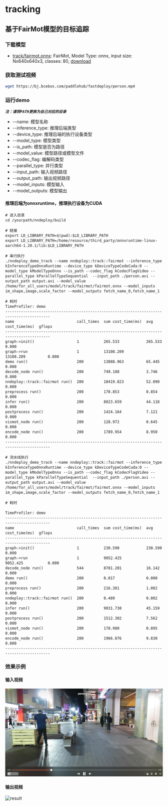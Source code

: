 # tracking

## 基于FairMot模型的目标追踪

### 下载模型

- [track/fairmot.onnx](./track/fairmot.onnx): FairMot, Model Type: onnx, input size: Nx640x640x3, classes: 80, [download](https://www.modelscope.cn/models/nndeploy/nndeploy/resolve/master/track/fairmot.onnx)

### 获取测试视频

```bash
wget https://bj.bcebos.com/paddlehub/fastdeploy/person.mp4
```

### 运行demo

***`注：请将PATH更换为自己对应的目录`***

- --name: 模型名称
- --inference_type: 推理后端类型
- --device_type: 推理后端的执行设备类型
- --model_type: 模型类型
- --is_path: 模型是否为路径
- --model_value: 模型路径或模型文件
- --codec_flag: 编解码类型
- --parallel_type: 并行类型
- --input_path: 输入视频路径
- --output_path: 输出视频路径
- --model_inputs: 模型输入 
- --model_outputs: 模型输出

#### 推理后端为onnxruntime，推理执行设备为CUDA

```shell
# 进入目录
cd /yourpath/nndeploy/build

# 链接
export LD_LIBRARY_PATH=$(pwd):$LD_LIBRARY_PATH
export LD_LIBRARY_PATH=/home/resource/third_party/onnxruntime-linux-aarch64-1.20.1/lib:$LD_LIBRARY_PATH

# 串行执行
./nndeploy_demo_track --name nndeploy::track::fairmot --inference_type kInferenceTypeOnnxRuntime --device_type kDeviceTypeCodeCuda:0 --model_type kModelTypeOnnx --is_path --codec_flag kCodecFlagVideo --parallel_type kParallelTypeSequential  --input_path ./person.avi --output_path output.avi --model_value /home/for_all_users/model/track/fairmot/fairmot.onnx --model_inputs im_shape,image,scale_factor --model_outputs fetch_name_0,fetch_name_1

# 耗时
TimeProfiler: demo
------------------------------------------------------------------------------------------
name                            call_times  sum cost_time(ms)  avg cost_time(ms)  gflops
------------------------------------------------------------------------------------------
graph->init()                   1           265.533            265.533            0.000 
graph->run                      1           13108.209          13108.209          0.000 
demo run()                      200         13088.963          65.445             0.000 
decode_node run()               200         749.108            3.746              0.000 
nndeploy::track::fairmot run()  200         10419.823          52.099             0.000 
preprocess run()                200         170.853            0.854              0.000 
infer run()                     200         8823.659           44.118             0.000 
postprocess run()               200         1424.164           7.121              0.000 
vismot_node run()               200         128.972            0.645              0.000 
encode_node run()               200         1789.954           8.950              0.000 
------------------------------------------------------------------------------------------

# 流水线执行
./nndeploy_demo_track --name nndeploy::track::fairmot --inference_type kInferenceTypeOnnxRuntime --device_type kDeviceTypeCodeCuda:0 --model_type kModelTypeOnnx --is_path --codec_flag kCodecFlagVideo --parallel_type kParallelTypeSequential  --input_path ./person.avi --output_path output.avi --model_value /home/for_all_users/model/track/fairmot/fairmot.onnx --model_inputs im_shape,image,scale_factor --model_outputs fetch_name_0,fetch_name_1

# 耗时

TimeProfiler: demo
------------------------------------------------------------------------------------------
name                            call_times  sum cost_time(ms)  avg cost_time(ms)  gflops
------------------------------------------------------------------------------------------
graph->init()                   1           230.590            230.590            0.000 
graph->run                      1           9052.425           9052.425           0.000 
decode_node run()               544         8781.201           16.142             0.000 
demo run()                      200         0.017              0.000              0.000 
preprocess run()                200         216.381            1.082              0.000 
nndeploy::track::fairmot run()  200         0.489              0.002              0.000 
infer run()                     200         9031.738           45.159             0.000 
postprocess run()               200         1512.302           7.562              0.000 
vismot_node run()               200         178.980            0.895              0.000 
encode_node run()               200         1966.076           9.830              0.000 
------------------------------------------------------------------------------------------

```

### 效果示例

#### 输入视频

![sample](../../docs/image/demo/tracking/tracking_sample.jpg) 

#### 输出视频

![result](../../docs/image/demo/tracking/tracking_demo.jpg)